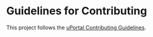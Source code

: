 # Guidelines for Contributing

This project follows the [uPortal Contributing Guidelines](https://github.com/Jasig/uPortal/blob/master/CONTRIBUTING.md).
